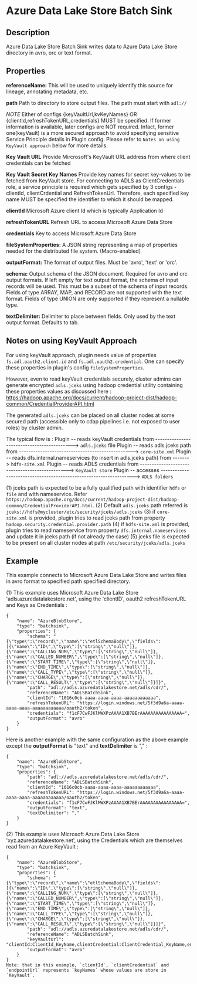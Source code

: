 # Azure Data Lake Store Batch Sink

Description
-----------
Azure Data Lake Store Batch Sink writes data to Azure Data Lake Store directory in avro, orc or text format.

Properties
----------
**referenceName:** This will be used to uniquely identify this source for lineage, annotating metadata, etc.

**path** Path to directory to store output files. The path must start with `adl://`

*NOTE* 
Either of configs {keyVaultUrl,kvKeyNames} OR {clientId,refreshTokenURL,credentials} MUST be specified.
If former information is available, later configs are NOT required. Infact, former one(keyVault) is a more secured 
approach to avoid specifying sensitive Service Principle details in Plugin config.
Please refer to `Notes on using KeyVault approach` below for more details.


**Key Vault URL** Provide Mircrosoft's KeyVault URL address from where client credentials can be fetched

**Key Vault Secret Key Names** Provide key names for secret key-values to be fetched from KeyVault store. For connecting to ADLS as ClientCredentials role, a service
principle is required which gets specified by 3 configs - clientId, clientCrdential and RefreshTokenUrl. Therefore, each
specified key name MUST be specified the identifier to which it should be mapped.

**clientId** Microsoft Azure client Id which is typically Application Id
 
**refreshTokenURL** Refresh URL to access Microsoft Azure Data Store 

**credentials** Key to access Microsoft Azure Data Store

**fileSystemProperties:** A JSON string representing a map of properties
needed for the distributed file system. (Macro-enabled)

**outputFormat:** The format of output files. Must be 'avro', 'text' or 'orc'.

**schema:** Output schema of the JSON document. Required for avro and orc output formats. If left empty for text output format, the schema of input records will be used. This must be a subset of the schema of input records. Fields of type ARRAY, MAP, and RECORD are not supported with the text format. Fields of type UNION are only supported if they represent a nullable type.

**textDelimiter:** Delimiter to place between fields. Only used by the text output format. Defaults to tab.


Notes on using KeyVault Approach
---------------------------------

For using keyVault approach, plugin needs value of properties `fs.adl.oauth2.client.id` and `fs.adl.oauth2.credential`. One can specify these properties in plugin's config `fileSystemProperties`.

However, even to read keyVault credentials securely, cluster admins can generate encrypted `adls.jceks` using hadoop credential utility containing these properties values as discussed here : https://hadoop.apache.org/docs/current/hadoop-project-dist/hadoop-common/CredentialProviderAPI.html

The generated `adls.jceks` can be placed on all cluster nodes at some secured path (accessible only to cdap pipelines i.e. not exposed to user roles) by cluster admin. 

The typical flow is :
Plugin -- reads keyVault credentials from -------------------------------------------> `adls.jceks` file
Plugin -- reads adls.jceks path from ------------------------------------------------> `core-site.xml`
Plugin -- reads dfs.internal.nameservices (to insert in adls.jceks path) from -------> `hdfs-site.xml`
Plugin -- reads ADLS credentials from -----------------------------------------------> `KeyVault store`
Plugin -- accesses ------------------------------------------------------------------> `ADLS folders`

(1) jceks path is expected to be a fully qualitfied path with identifier `hdfs` or `file` and with nameservice. Refer `https://hadoop.apache.org/docs/current/hadoop-project-dist/hadoop-common/CredentialProviderAPI.html`. 
(2) Default `adls.jceks` path referred is `jceks://hdfs@mycluster/etc/security/jceks/adls.jceks`
(3) if `core-site.xml` is provided, plugin tries to read jceks path from property `hadoop.security.credential.provider.path`
(4) if `hdfs-site.xml` is provided, plugin tries to read nameservice from property `dfs.internal.nameservices` and update it in jceks path (if not already the case)
(5) jceks file is expected to be present on all cluster nodes at path `/etc/security/jceks/adls.jceks`


Example
-------
This example connects to Microsoft Azure Data Lake Store and writes files in avro format to specified path
specified directory. 


(1) This example uses Microsoft Azure Data Lake Store 'adls.azuredatalakestore.net', using the
'clientID', oauth2 refreshTokenURL and Keys as Credentials :

    {
        "name": "AzureBlobStore",
        "type": "batchsink",
        "properties": {
            "schema": "{\"type\":\"record\",\"name\":\"etlSchemaBody\",\"fields\":[{\"name\":\"ID\",\"type\":[\"string\",\"null\"]},{\"name\":\"CALLING_NUM\",\"type\":[\"string\",\"null\"]},{\"name\":\"CALLED_NUMBER\",\"type\":[\"string\",\"null\"]},{\"name\":\"START_TIME\",\"type\":[\"string\",\"null\"]},{\"name\":\"END_TIME\",\"type\":[\"string\",\"null\"]},{\"name\":\"CALL_TYPE\",\"type\":[\"string\",\"null\"]},{\"name\":\"CHARGE\",\"type\":[\"string\",\"null\"]},{\"name\":\"CALL_RESULT\",\"type\":[\"string\",\"null\"]}]}",
            "path": "adl://adls.azuredatalakestore.net/adls/cdr/",
            "referenceName": "ADLSBatchSink",
            "clientId": "1016c0cb-aaaa-aaaa-aaaa-aaaaaaaaaaaa",
            "refreshTokenURL": "https://login.windows.net/5f3d9a6a-aaaa-aaaa-aaaa-aaaaaaaaaaaa/oauth2/token",
            "credentials": "f1cF7CwFJKlMWXPzAAAA1XB7BErAAAAAAAAAAAAAAAA=",
            "outputFormat": "avro"
        }
    }
    
Here is another example with the same configuration as the above example except the **outputFormat** is "text" 
and **textDelimiter** is "," :

    {
        "name": "AzureBlobStore",
        "type": "batchsink",
        "properties": {
            "path": "adl://adls.azuredatalakestore.net/adls/cdr/",
            "referenceName": "ADLSBatchSink",
            "clientId": "1016c0cb-aaaa-aaaa-aaaa-aaaaaaaaaaaa",
            "refreshTokenURL": "https://login.windows.net/5f3d9a6a-aaaa-aaaa-aaaa-aaaaaaaaaaaa/oauth2/token",
            "credentials": "f1cF7CwFJKlMWXPzAAAA1XB7BErAAAAAAAAAAAAAAAA=",
            "outputFormat": "text",
            "textDelimiter": ","
        }
    }


(2) This example uses Microsoft Azure Data Lake Store 'xyz.azuredatalakestore.net', using the
 Credentials which are themselves read from an Azure KeyVault :

    {
        "name": "AzureBlobStore",
        "type": "batchsink",
        "properties": {
            "schema": "{\"type\":\"record\",\"name\":\"etlSchemaBody\",\"fields\":[{\"name\":\"ID\",\"type\":[\"string\",\"null\"]},{\"name\":\"CALLING_NUM\",\"type\":[\"string\",\"null\"]},{\"name\":\"CALLED_NUMBER\",\"type\":[\"string\",\"null\"]},{\"name\":\"START_TIME\",\"type\":[\"string\",\"null\"]},{\"name\":\"END_TIME\",\"type\":[\"string\",\"null\"]},{\"name\":\"CALL_TYPE\",\"type\":[\"string\",\"null\"]},{\"name\":\"CHARGE\",\"type\":[\"string\",\"null\"]},{\"name\":\"CALL_RESULT\",\"type\":[\"string\",\"null\"]}]}",
            "path": "adl://adls.azuredatalakestore.net/adls/cdr/",
            "referenceName": "ADLSBatchSink",
            "keyVaultUrl": "clientId:ClientId_KeyName,clientCredential:ClientCredential_KeyName,endpointUrl:RefreshTokenUrl_KeyName",
            "outputFormat": "avro"
        }
    }
    Note: that in this example, `clientId`, `clientCredential` and `endpointUrl` represents `keyNames` whose values are store in `KeyVault`.

